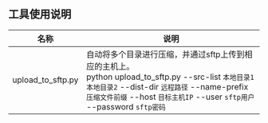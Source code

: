 ## 工具使用说明

| 名称 | 说明 |
| --- | --- |
| upload_to_sftp.py | 自动将多个目录进行压缩，并通过sftp上传到相应的主机上。<br> python upload_to_sftp.py --src-list `本地目录1` `本地目录2` --dist-dir `远程路径` --name-prefix `压缩文件前缀` --host `目标主机IP` --user `sftp用户` --password `sftp密码` |